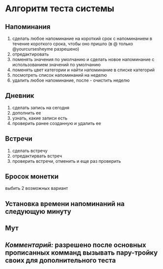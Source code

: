 # Алгоритм теста системы
## Напоминания
1. сделать любое напоминание на короткий срок с напоминанием в течение короткого срока, чтобы оно пришло (в @ только @yourcursesheyme разрешено)
2. отредактировать
3. поменять значения по умолчанию и сделать новое напоминание с использованием значений по умолчанию
4. поменять цвет категории и найти напоминание в списке категорий
5. посмотреть список напоминаний на неделю
6. удалить любое напоминание, после - очистить неделю
## Дневник
1. сделать запись на сегодня
2. дополнить ее
3. узнать, какие записи есть
4. проверить ранее созданную и удалить ее
## Встречи
1. сделать встречу
2. отредактирвать встреч
3. проверить встречи, отменить и еще раз проверить
## Бросок монетки
выбить 2 возможных вариант
## Установка времени напоминаний на следующую минуту
## Мут
## *Комментарий:* разрешено после основных прописанных комманд вызывать пару-тройку своих для дополнительного теста